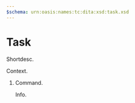 ```yaml
---
$schema: urn:oasis:names:tc:dita:xsd:task.xsd
---
```


# Task

Shortdesc.

Context.

1.  Command.

    Info.
